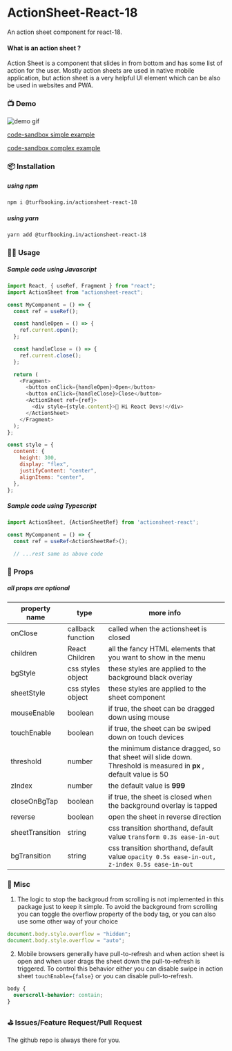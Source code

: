 # ActionSheet-React-18

An action sheet component for react-18.

#### What is an action sheet ?

Action Sheet is a component that slides in from bottom and has some list of action for the user. Mostly action sheets are used in native mobile application, but action sheet is a very helpful UI element which can be also be used in websites and PWA.

### 📺 Demo

![demo gif](https://s7.gifyu.com/images/demo_action_sheet.gif)

[code-sandbox simple example](https://codesandbox.io/s/actionsheet-react-2s5zf)

[code-sandbox complex example](https://codesandbox.io/s/actionsheet-react-example-1-0nok0)

### 📦 Installation

##### using npm

```bash
npm i @turfbooking.in/actionsheet-react-18
```

##### using yarn

```bash
yarn add @turfbooking.in/actionsheet-react-18
```

### 👨‍💻 Usage

##### Sample code using Javascript

```javascript
import React, { useRef, Fragment } from "react";
import ActionSheet from "actionsheet-react";

const MyComponent = () => {
  const ref = useRef();

  const handleOpen = () => {
    ref.current.open();
  };

  const handleClose = () => {
    ref.current.close();
  };

  return (
    <Fragment>
      <button onClick={handleOpen}>Open</button>
      <button onClick={handleClose}>Close</button>
      <ActionSheet ref={ref}>
        <div style={style.content}>🙂 Hi React Devs!</div>
      </ActionSheet>
    </Fragment>
  );
};

const style = {
  content: {
    height: 300,
    display: "flex",
    justifyContent: "center",
    alignItems: "center",
  },
};
```

##### Sample code using Typescript

```typescript
import ActionSheet, {ActionSheetRef} from 'actionsheet-react';

const MyComponent = () => {
  const ref = useRef<ActionSheetRef>();

  // ...rest same as above code

```

### 🌮 Props

##### all props are optional

| property name   | type              | more info                                                                                                          |
| --------------- | ----------------- | ------------------------------------------------------------------------------------------------------------------ |
| onClose         | callback function | called when the actionsheet is closed                                                                              |
| children        | React Children    | all the fancy HTML elements that you want to show in the menu                                                      |
| bgStyle         | css styles object | these styles are applied to the background black overlay                                                           |
| sheetStyle      | css styles object | these styles are applied to the sheet component                                                                    |
| mouseEnable     | boolean           | if true, the sheet can be dragged down using mouse                                                                 |
| touchEnable     | boolean           | if true, the sheet can be swiped down on touch devices                                                             |
| threshold       | number            | the minimum distance dragged, so that sheet will slide down. Threshold is measured in **px** , default value is 50 |
| zIndex          | number            | the default value is **999**                                                                                       |
| closeOnBgTap    | boolean           | if true, the sheet is closed when the background overlay is tapped                                                 |
| reverse         | boolean           | open the sheet in reverse direction                                                                                |
| sheetTransition | string            | css transition shorthand, default value `transform 0.3s ease-in-out`                                               |
| bgTransition    | string            | css transition shorthand, default value `opacity 0.5s ease-in-out, z-index 0.5s ease-in-out`                       |

### 👾 Misc

1. The logic to stop the backgroud from scrolling is not implemented in this package just to keep it simple. To avoid the background from scrolling you can toggle the overflow property of the body tag, or you can also use some other way of your choice

```javascript
document.body.style.overflow = "hidden";
document.body.style.overflow = "auto";
```

2. Mobile browsers generally have pull-to-refresh and when action sheet is open and when user drags the sheet down the pull-to-refresh is triggered. To control this behavior either you can disable swipe in action sheet `touchEnable={false}` or you can disable pull-to-refresh.

```css
body {
  overscroll-behavior: contain;
}
```

### ⛳ Issues/Feature Request/Pull Request

The github repo is always there for you.
